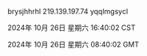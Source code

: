 brysjhhrhl 219.139.197.74 yqqlmgsycl

2024年 10月 26日 星期六 16:40:02 CST

2024年 10月 26日 星期六 08:40:02 GMT
